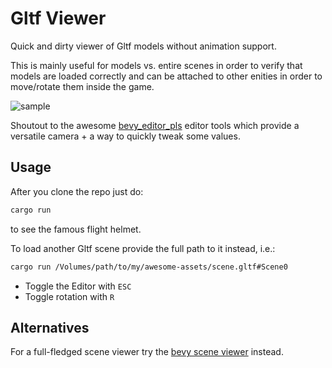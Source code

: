 # Gltf Viewer

Quick and dirty viewer of Gltf models without animation support.

This is mainly useful for models vs. entire scenes in order to verify that models are loaded
correctly and can be attached to other enities in order to move/rotate them inside the game.

![sample](./assets/gltf-viewer.gif)

Shoutout to the awesome [bevy_editor_pls](https://github.com/jakobhellermann/bevy_editor_pls)
editor tools which provide a versatile camera + a way to quickly tweak some values.

## Usage

After you clone the repo just do:

```sh
cargo run
```

to see the famous flight helmet.

To load another Gltf scene provide the full path to it instead, i.e.:

```sh
cargo run /Volumes/path/to/my/awesome-assets/scene.gltf#Scene0
```

- Toggle the Editor with `ESC`
- Toggle rotation with `R`

## Alternatives

For a full-fledged scene viewer try the [bevy scene
viewer](https://github.com/bevyengine/bevy/blob/main/examples/tools/scene_viewer.rs) instead.
